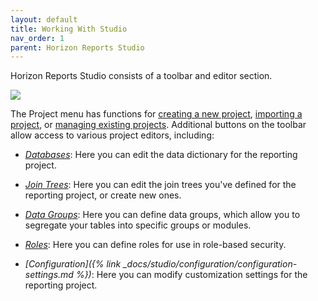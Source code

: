 ```yaml
---
layout: default
title: Working With Studio
nav_order: 1
parent: Horizon Reports Studio
---
```


Horizon Reports Studio consists of a toolbar and editor section. 

![](IMAGES\hrstudio.png)

The Project menu has functions for [creating a new project](vfps://Topic/_0QM0X4CH6), [importing a project](vfps://Topic/_0QM0X4CH6), or [managing existing projects](vfps://Topic/_0QM0X4CH6). Additional buttons on the toolbar allow access to various project editors, including:

* *[Databases](vfps://Topic/_0QM0X4CH6)*: Here you can edit the data dictionary for the reporting project.

* *[Join Trees](vfps://Topic/_3SC0WKQMX)*: Here you can edit the join trees you've defined for the reporting project, or create new ones.

* *[Data Groups](vfps://Topic/_1O90ZE2TD)*: Here you can define data groups, which allow you to segregate your tables into specific groups or modules.

* *[Roles](vfps://Topic/_1O90ZEBQ4)*: Here you can define roles for use in role-based security.

* *[Configuration]({% link _docs/studio/configuration/configuration-settings.md %})*: Here you can modify customization settings for the reporting project.


